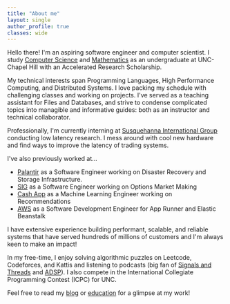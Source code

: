 ```yaml
---
title: "About me"
layout: single
author_profile: true
classes: wide
---
```


Hello there! I'm an aspiring software engineer and computer scientist. I study [Computer Science](https://cs.unc.edu/) and [Mathematics](https://math.unc.edu/) as an undergraduate at UNC-Chapel Hill with an Accelerated Research Scholarship. 

My technical interests span Programming Languages, High Performance Computing, and Distributed Systems. I love packing my schedule with challenging classes and working on projects. I've served as a teaching assistant for Files and Databases, and strive to condense complicated topics into managible and informative guides: both as an instructor and technical collaborator.

Professionally, I'm currently interning at [Susquehanna International Group](https://www.sig.com/) conducting low latency research. I mess around with cool new hardware and find ways to improve the latency of trading systems. 

I've also previously worked at...
* [Palantir](https://www.palantir.com/) as a Software Engineer working on Disaster Recovery and Storage Infrastructure.
* [SIG](https://sig.com/) as a Software Engineer working on Options Market Making
* [Cash App](https://block.xyz/) as a Machine Learning Engineer working on Recommendations
* [AWS](https://aws.amazon.com/apprunner/) as a Software Development Engineer for App Runner and Elastic Beanstalk

I have extensive experience building performant, scalable, and reliable systems that have served hundreds of millions of customers and I'm always keen to make an impact!


In my free-time, I enjoy solving algorithmic puzzles on Leetcode, Codeforces, and Kattis and listening to podcasts (big fan of [Signals and Threads](https://signalsandthreads.com/) and [ADSP](https://adspthepodcast.com/about/)). I also compete in the International Collegiate Programming Contest (ICPC) for UNC.

Feel free to read my [blog](/blog/) or [education](/education/) for a glimpse at my work!
